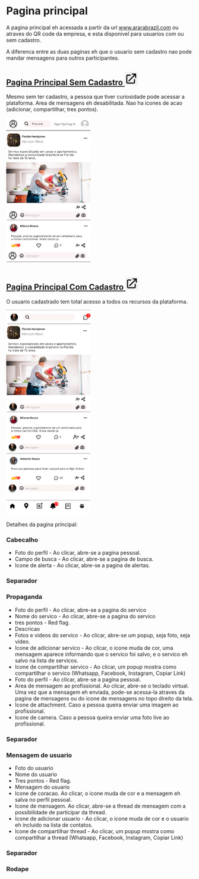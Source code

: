 # Pagina principal

A pagina principal eh acessada a partir da url www.ararabrazil.com ou atraves do QR code da empresa, e 
esta disponivel para usuarios com ou sem cadastro.

A diferenca entre as duas paginas eh que o usuario sem cadastro nao pode mandar mensagens para 
outros participantes.


## [Pagina Principal Sem Cadastro <img src="../../pictures/external-link-icon.png" style="height: 7%; width:7%; vertical-align:vertical-align;">](usuario_sem_cadastro/usuario_sem_cadastro.md)

Mesmo sem ter cadastro, a pessoa que tiver curiosidade pode acessar a plataforma. Area de mensagens eh desabilitada.
Nao ha icones de acao (adicionar, compartilhar, tres pontos).

<img src="usuario_sem_cadastro/pictures/usuario_sem_cadastro.jpg" width="45%" alt="Sem Cadastro"/>

## [Pagina Principal Com Cadastro <img src="../../pictures/external-link-icon.png" style="height: 7%; width:7%; vertical-align:vertical-align;">](usuario_com_cadastro/usuario_com_cadastro.md)

O usuario cadastrado tem total acesso a todos os recursos da plataforma.

<img src="usuario_com_cadastro/pictures/usuario_com_cadastro.png" width="45%" style="margin-right: 5px;" alt="Com Cadastro"/>

Detalhes da pagina principal:

### Cabecalho

- Foto do perfil - Ao clicar, abre-se a pagina pessoal. 
- Campo de busca - Ao clicar, abre-se a pagina de busca.
- Icone de alerta - Ao clicar, abre-se a pagina de alertas.

### Separador

### Propaganda

- Foto do perfil - Ao clicar, abre-se a pagina do servico
- Nome do servico - Ao clicar, abre-se a pagina do servico
- tres pontos - Red flag.
- Descricao
- Fotos e videos do servico - Ao clicar, abre-se um popup, seja foto, seja video.
- Icone de adicionar servico - Ao clicar, o icone muda de cor, uma mensagem aparece informando que o servico foi salvo, e o servico eh salvo na lista de servicos. 
- Icone de compartilhar servico - Ao clicar, um popup mostra como compartilhar o servico (Whatsapp, Facebook, Instagram, Copiar Link)
- Foto do perfil - Ao clicar, abre-se a pagina pessoal.
- Area de mensagem ao profissional. Ao clicar, abre-se o teclado virtual. Uma vez que a mensagem eh enviada, pode-se acessa-la atraves da pagina de mensagens ou do icone de mensagens no topo direito da tela. 
- Icone de attachment. Caso a pessoa queira enviar uma imagem ao profissional.
- Icone de camera. Caso a pessoa queira enviar uma foto live ao profissional.

### Separador

### Mensagem de usuario

- Foto do usuario
- Nome do usuario
- Tres pontos - Red flag.
- Mensagem do usuario
- Icone de coracao. Ao clicar, o icone muda de cor e a mensagem eh salva no perfil pessoal.
- Icone de mensagem. Ao clicar, abre-se a thread de mensagem com a possibilidade de participar da thread.
- Icone de adicionar usuario - Ao clicar, o icone muda de cor e o usuario eh incluido na lista de contatos.
- Icone de compartilhar thread - Ao clicar, um popup mostra como compartilhar a thread (Whatsapp, Facebook, Instagram, Copiar Link)

### Separador

### Rodape

